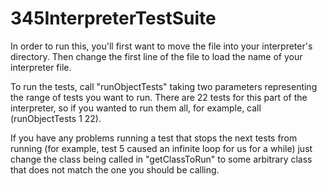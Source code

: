 # 345InterpreterTestSuite

In order to run this, you'll first want to move the file into your interpreter's directory. Then change the first line of the file to load the name of your interpreter file. 

To run the tests, call "runObjectTests" taking two parameters representing the range of tests you want to run. There are 22 tests for this part of the interpreter, so if you wanted to run them all, for example, call (runObjectTests 1 22).

If you have any problems running a test that stops the next tests from running (for example, test 5 caused an infinite loop for us for a while) just change the class being called in "getClassToRun" to some arbitrary class that does not match the one you should be calling.

